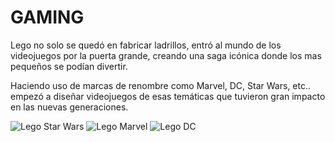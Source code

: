 # GAMING

Lego no solo se quedó en fabricar ladrillos, entró al mundo de los videojuegos por la puerta grande, creando una saga icónica donde los mas pequeños se podían divertir.

Haciendo uso de marcas de renombre como Marvel, DC, Star Wars, etc.. empezó a diseñar videojuegos de esas temáticas que tuvieron gran impacto en las nuevas generaciones.

![Lego Star Wars](https://cdn1.epicgames.com/offer/9c59efaabb6a48f19b3485d5d9416032/EGS_LEGOStarWarsTSSGalacticEdition_TTGames_Editions_S1_2560x1440-290a8e6fc3b790d3637fb728a825c91f?resize=1&w=480&h=270&quality=medium)
![Lego Marvel](https://www.nintendo.com/eu/media/images/10_share_images/games_15/nintendo_switch_4/H2x1_NSwitch_LegoMarvelSuperHeroes.jpg)
![Lego DC](https://www.lego.com/cdn/cs/set/assets/blt8c058bf33ad5cdfa/DCgames_Sidekick-Standard2.jpg?fit=crop&format=jpg&quality=80&width=800&height=426&dpr=1)
